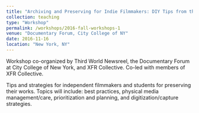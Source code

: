 ```yaml
---
title: "Archiving and Preserving for Indie Filmmakers: DIY Tips from the XFR Collective"
collection: teaching
type: "Workshop"
permalink: /workshops/2016-fall-workshops-1
venue: "Documentary Forum, City College of NY"
date: 2016-11-16
location: "New York, NY"
---
```


Workshop co-organized by Third World Newsreel, the Documentary Forum at City College of New York, and XFR Collective. Co-led with members of XFR Collective.

Tips and strategies for independent filmmakers and students for preserving their works. Topics will include: best practices, physical media management/care, prioritization and planning, and digitization/capture strategies.
